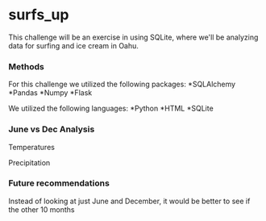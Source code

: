# surfs_up

This challenge will be an exercise in using SQLite, where we'll be analyzing data for surfing and ice cream in Oahu.

### Methods

For this challenge we utilized the following packages:
*SQLAlchemy
*Pandas
*Numpy
*Flask

We utilized the following languages:
*Python
*HTML
*SQLite

### June vs Dec Analysis

Temperatures

Precipitation

### Future recommendations

Instead of looking at just June and December, it would be better to see if the other 10 months
